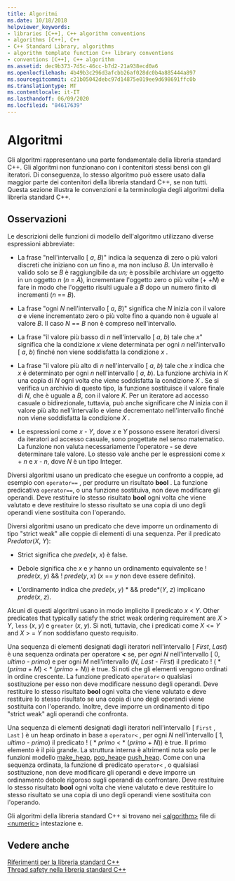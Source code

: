 ```yaml
---
title: Algoritmi
ms.date: 10/18/2018
helpviewer_keywords:
- libraries [C++], C++ algorithm conventions
- algorithms [C++], C++
- C++ Standard Library, algorithms
- algorithm template function C++ library conventions
- conventions [C++], C++ algorithm
ms.assetid: dec9b373-7d5c-46cc-b7d2-21a938ecd0a6
ms.openlocfilehash: 4b49b3c296d3afcbb26af028dc0b4a885444a897
ms.sourcegitcommit: c21b05042debc97d14875e019ee9d698691ffc0b
ms.translationtype: MT
ms.contentlocale: it-IT
ms.lasthandoff: 06/09/2020
ms.locfileid: "84617639"
---
```

# <a name="algorithms"></a>Algoritmi

Gli algoritmi rappresentano una parte fondamentale della libreria standard C++. Gli algoritmi non funzionano con i contenitori stessi bensì con gli iteratori. Di conseguenza, lo stesso algoritmo può essere usato dalla maggior parte dei contenitori della libreria standard C++, se non tutti. Questa sezione illustra le convenzioni e la terminologia degli algoritmi della libreria standard C++.

## <a name="remarks"></a>Osservazioni

Le descrizioni delle funzioni di modello dell'algoritmo utilizzano diverse espressioni abbreviate:

- La frase "nell'intervallo \[ *a*, *B*)" indica la sequenza di zero o più valori discreti che iniziano con *un* fino a, ma non incluso *B*. Un intervallo è valido solo se *B* è raggiungibile da *un;* è possibile archiviare *un* oggetto in un oggetto *n* (*n*  =  *A*), incrementare l'oggetto zero o più volte (+ +*N*) e fare in modo che l'oggetto risulti uguale a *B* dopo un numero finito di incrementi (*n*  ==  *B*).

- La frase "ogni *N* nell'intervallo \[ *a*, *B*)" significa che *N* inizia con il valore *a* e viene incrementato zero o più volte fino a quando non è uguale al valore *B*. Il caso *N*  ==  *B* non è compreso nell'intervallo.

- La frase "il valore più basso di *n* nell'intervallo \[ *a*, *b*) tale che *x*" significa che la condizione *x* viene determinata per ogni *n* nell'intervallo \[ *a*, *b*) finché non viene soddisfatta la condizione *x* .

- La frase "il valore più alto di *n* nell'intervallo \[ *a*, *b*) tale che *x* indica che *x* è determinato per ogni *n* nell'intervallo \[ *a*, *b*). La funzione archivia in *K* una copia di *N* ogni volta che viene soddisfatta la condizione *X* . Se si verifica un archivio di questo tipo, la funzione sostituisce il valore finale di *N*, che è uguale a *B*, con il valore *K*. Per un iteratore ad accesso casuale o bidirezionale, tuttavia, può anche significare che *N* inizia con il valore più alto nell'intervallo e viene decrementato nell'intervallo finché non viene soddisfatta la condizione *X* .

- Le espressioni come *x*  -  *Y*, dove *x* e *Y* possono essere iteratori diversi da iteratori ad accesso casuale, sono progettate nel senso matematico. La funzione non valuta necessariamente l'operatore **-** se deve determinare tale valore. Lo stesso vale anche per le espressioni come *x*  +  *n* e *x*  -  *n*, dove *N* è un tipo Integer.

Diversi algoritmi usano un predicato che esegue un confronto a coppie, ad esempio con `operator==` , per produrre un risultato **bool** . La funzione predicativa `operator==`, o una funzione sostituiva, non deve modificare gli operandi. Deve restituire lo stesso risultato **bool** ogni volta che viene valutato e deve restituire lo stesso risultato se una copia di uno degli operandi viene sostituita con l'operando.

Diversi algoritmi usano un predicato che deve imporre un ordinamento di tipo "strict weak" alle coppie di elementi di una sequenza. Per il predicato *Predator*(*X*, *Y*):

- Strict significa che *prede*(*x*, *x*) è false.

- Debole significa che *x* e *y* hanno un ordinamento equivalente se \! *prede*(*x*, *y*)  && \! *prede*(*y*, *x*) (*x*  ==  *y* non deve essere definito).

- L'ordinamento indica che *prede*(*x*, *y*) * && prede*(*Y*, *z*) implicano *prede*(*x*, *z*).

Alcuni di questi algoritmi usano in modo implicito il predicato *x* \< *Y*. Other predicates that typically satisfy the strict weak ordering requirement are *X* > *Y*, `less` (*x*, *y*) e `greater` (*x*, *y*). Si noti, tuttavia, che i predicati come *X* \<= *Y* and *X* > =  *Y* non soddisfano questo requisito.

Una sequenza di elementi designati dagli iteratori nell'intervallo \[ *First*, *Last*) è una sequenza ordinata per operatore **<** se, per *ogni N* nell'intervallo \[ 0, *ultimo*  -  *primo*) e per ogni *M* nell'intervallo (*N*, *Last*  -  *First*) il predicato \! ( \* (*prima*  +  *M*) < \* (*primo*  +  *N*)) è true. Si noti che gli elementi vengono ordinati in ordine crescente. La funzione predicato `operator<` o qualsiasi sostituzione per esso non deve modificare nessuno degli operandi. Deve restituire lo stesso risultato **bool** ogni volta che viene valutato e deve restituire lo stesso risultato se una copia di uno degli operandi viene sostituita con l'operando. Inoltre, deve imporre un ordinamento di tipo "strict weak" agli operandi che confronta.

Una sequenza di elementi designati dagli iteratori nell'intervallo \[ `First` , `Last` ) è un heap ordinato in base a `operator<` , per ogni *N* nell'intervallo \[ 1, *ultimo*  -  *primo*) il predicato \! ( \* _primo_  <  \* (*primo*  +  *N*)) è true. Il primo elemento è il più grande. La struttura interna è altrimenti nota solo per le funzioni modello [make_heap](algorithm-functions.md#make_heap), [pop_heap](algorithm-functions.md#pop_heap)e [push_heap](algorithm-functions.md#push_heap). Come con una sequenza ordinata, la funzione di predicato `operator<` , o qualsiasi sostituzione, non deve modificare gli operandi e deve imporre un ordinamento debole rigoroso sugli operandi da confrontare. Deve restituire lo stesso risultato **bool** ogni volta che viene valutato e deve restituire lo stesso risultato se una copia di uno degli operandi viene sostituita con l'operando.

Gli algoritmi della libreria standard C++ si trovano nei [\<algorithm>](algorithm.md) file di [\<numeric>](numeric.md) intestazione e.

## <a name="see-also"></a>Vedere anche

[Riferimenti per la libreria standard C++](cpp-standard-library-reference.md)\
[Thread safety nella libreria standard C++](thread-safety-in-the-cpp-standard-library.md)
